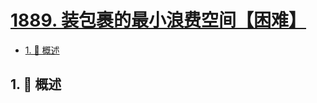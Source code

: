 # [1889. 装包裹的最小浪费空间【困难】](https://github.com/tnotesjs/TNotes.leetcode/tree/main/notes/1889.%20%E8%A3%85%E5%8C%85%E8%A3%B9%E7%9A%84%E6%9C%80%E5%B0%8F%E6%B5%AA%E8%B4%B9%E7%A9%BA%E9%97%B4%E3%80%90%E5%9B%B0%E9%9A%BE%E3%80%91)

<!-- region:toc -->

- [1. 📝 概述](#1--概述)

<!-- endregion:toc -->

## 1. 📝 概述
